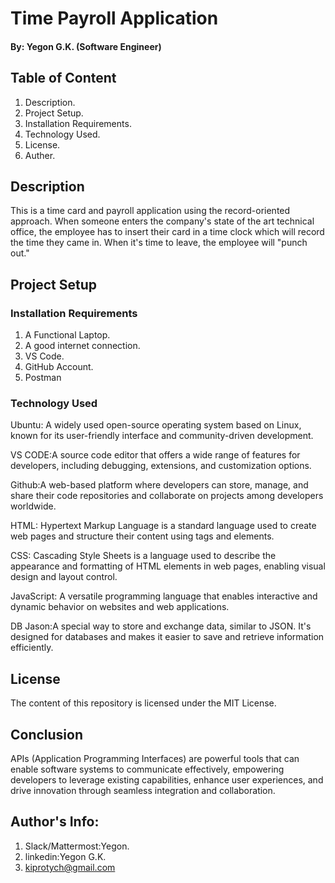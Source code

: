# Time Payroll Application

#### By: Yegon G.K. (Software Engineer)

## Table of Content
1. Description.
2. Project Setup.
3. Installation Requirements.
4. Technology Used.
5. License.
6. Auther.

## Description

This is a time card and payroll application using the record-oriented approach. When someone enters the company's state of the art technical office, the employee has to insert their card in a time clock which will record the time they came in. When it's time to leave, the employee will "punch out."

## Project Setup

### Installation Requirements
1. A Functional Laptop.
2. A good internet connection.
3. VS Code.
4. GitHub Account.
5. Postman

### Technology Used

Ubuntu: A widely used open-source operating system based on Linux, known for its user-friendly interface and community-driven development.

VS CODE:A source code editor that offers a wide range of features for developers, including debugging, extensions, and customization options.

Github:A web-based platform where developers can store, manage, and share their code repositories and collaborate on projects among developers worldwide.

HTML: Hypertext Markup Language is a standard language used to create web pages and structure their content using tags and elements.

CSS: Cascading Style Sheets is a language used to describe the appearance and formatting of HTML elements in web pages, enabling visual design and layout control.

JavaScript: A versatile programming language that enables interactive and dynamic behavior on websites and web applications.

DB Jason:A special way to store and exchange data, similar to JSON. It's designed for databases and makes it easier to save and retrieve information efficiently.


## License

The content of this repository is licensed under the MIT License.

## Conclusion

APIs (Application Programming Interfaces) are powerful tools that can enable software systems to communicate effectively, empowering developers to leverage existing capabilities, enhance user experiences, and drive innovation through seamless integration and collaboration.

## Author's Info:
1. Slack/Mattermost:Yegon.
2. linkedin:Yegon G.K.
3. kiprotych@gmail.com